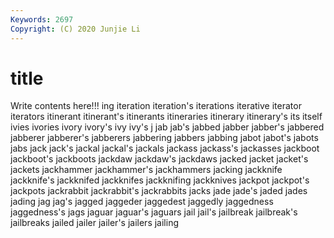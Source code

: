 ```yaml
---
Keywords: 2697
Copyright: (C) 2020 Junjie Li
---
```


# title

Write contents here!!!
ing 
iteration 
iteration's 
iterations 
iterative 
iterator 
iterators 
itinerant 
itinerant's 
itinerants
itineraries 
itinerary 
itinerary's 
its 
itself 
ivies 
ivories 
ivory 
ivory's 
ivy
ivy's 
j 
jab 
jab's 
jabbed 
jabber 
jabber's 
jabbered 
jabberer 
jabberer's
jabberers 
jabbering 
jabbers 
jabbing 
jabot 
jabot's 
jabots 
jabs 
jack 
jack's
jackal 
jackal's 
jackals 
jackass 
jackass's 
jackasses 
jackboot 
jackboot's 
jackboots 
jackdaw
jackdaw's 
jackdaws 
jacked 
jacket 
jacket's 
jackets 
jackhammer 
jackhammer's 
jackhammers 
jacking
jackknife 
jackknife's 
jackknifed 
jackknifes 
jackknifing 
jackknives 
jackpot 
jackpot's 
jackpots 
jackrabbit
jackrabbit's 
jackrabbits 
jacks 
jade 
jade's 
jaded 
jades 
jading 
jag 
jag's
jagged 
jaggeder 
jaggedest 
jaggedly 
jaggedness 
jaggedness's 
jags 
jaguar 
jaguar's 
jaguars
jail 
jail's 
jailbreak 
jailbreak's 
jailbreaks 
jailed 
jailer 
jailer's 
jailers 
jailing
